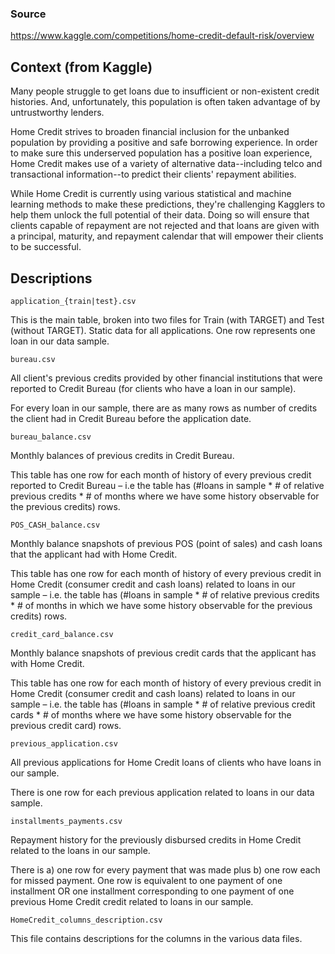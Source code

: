 ### Source
https://www.kaggle.com/competitions/home-credit-default-risk/overview

## Context (from Kaggle)
Many people struggle to get loans due to insufficient or non-existent credit histories. And, unfortunately, this population is often taken advantage of by untrustworthy lenders.

Home Credit strives to broaden financial inclusion for the unbanked population by providing a positive and safe borrowing experience. In order to make sure this underserved population has a positive loan experience, Home Credit makes use of a variety of alternative data--including telco and transactional information--to predict their clients' repayment abilities.

While Home Credit is currently using various statistical and machine learning methods to make these predictions, they're challenging Kagglers to help them unlock the full potential of their data. Doing so will ensure that clients capable of repayment are not rejected and that loans are given with a principal, maturity, and repayment calendar that will empower their clients to be successful.

## Descriptions
`application_{train|test}.csv`

This is the main table, broken into two files for Train (with TARGET) and Test (without TARGET).
Static data for all applications. One row represents one loan in our data sample.

`bureau.csv`

All client's previous credits provided by other financial institutions that were reported to Credit Bureau (for clients who have a loan in our sample).

For every loan in our sample, there are as many rows as number of credits the client had in Credit Bureau before the application date.

`bureau_balance.csv`

Monthly balances of previous credits in Credit Bureau.

This table has one row for each month of history of every previous credit reported to Credit Bureau – i.e the table has (#loans in sample * # of relative previous credits * # of months where we have some history observable for the previous credits) rows.

`POS_CASH_balance.csv`

Monthly balance snapshots of previous POS (point of sales) and cash loans that the applicant had with Home Credit.

This table has one row for each month of history of every previous credit in Home Credit (consumer credit and cash loans) related to loans in our sample – i.e. the table has (#loans in sample * # of relative previous credits * # of months in which we have some history observable for the previous credits) rows.

`credit_card_balance.csv`

Monthly balance snapshots of previous credit cards that the applicant has with Home Credit.

This table has one row for each month of history of every previous credit in Home Credit (consumer credit and cash loans) related to loans in our sample – i.e. the table has (#loans in sample * # of relative previous credit cards * # of months where we have some history observable for the previous credit card) rows.

`previous_application.csv`

All previous applications for Home Credit loans of clients who have loans in our sample.

There is one row for each previous application related to loans in our data sample.

`installments_payments.csv`

Repayment history for the previously disbursed credits in Home Credit related to the loans in our sample.

There is a) one row for every payment that was made plus b) one row each for missed payment.
One row is equivalent to one payment of one installment OR one installment corresponding to one payment of one previous Home Credit credit related to loans in our sample.

`HomeCredit_columns_description.csv`

This file contains descriptions for the columns in the various data files.
